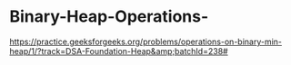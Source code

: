 # Binary-Heap-Operations-
https://practice.geeksforgeeks.org/problems/operations-on-binary-min-heap/1/?track=DSA-Foundation-Heap&amp;batchId=238#
